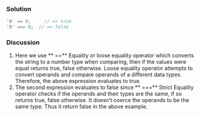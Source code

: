 ### Solution 

``` JavaScript
'8' == 8;     // => true
'8' === 8;  // => false
```

### Discussion

1. Here we use ** ==** Equality or loose equality operator which converts the string to a number type when comparing, then if the values were equal returns true, false otherwise. Loose equality operator attempts to convert operands and compare operands of a different data types. Therefore, the above expression evaluates to true.
2. The second expression evaluates to false since ** ===** Strict Equality operator checks if the operands and their types are the same, if so returns true, false otherwise. It doesn't coerce the operands to be the same type. Thus it return false in the above example.